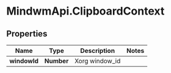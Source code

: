 # MindwmApi.ClipboardContext

## Properties

Name | Type | Description | Notes
------------ | ------------- | ------------- | -------------
**windowId** | **Number** | Xorg window_id | 


